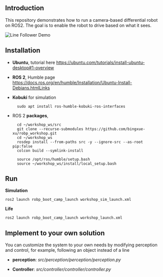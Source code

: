 ## Introduction 

This repository demonstrates how to run a camera-based differential robot on ROS2.
The goal is to enable the robot to drive based on what it sees.


![Line Follower Demo](assets/line_follower_demo.gif)



## Installation 


- **Ubuntu**, tutorial here https://ubuntu.com/tutorials/install-ubuntu-desktop#1-overview

- **ROS 2**, Humble page https://docs.ros.org/en/humble/Installation/Ubuntu-Install-Debians.htmlLinks 

- **Kobuki** for simulation

        sudo apt install ros-humble-kobuki-ros-interfaces

- ROS 2 **packages**, 

        cd ~/workshop_ws/src
        git clone --recurse-submodules https://github.com/bingxue-xu/robp_workshop.git 
        cd ~/workshop_ws
        rosdep install --from-paths src -y --ignore-src --as-root pip:false
        colcon build --symlink-install

        source /opt/ros/humble/setup.bash
        source ~/workshop_ws/install/local_setup.bash




## Run

**Simulation** 

    ros2 launch robp_boot_camp_launch workshop_sim_launch.xml

**Life**

    ros2 launch robp_boot_camp_launch workshop_launch.xml



## Implement to your own solution

You can customize the system to your own needs by modifying perception and control, for example, following an object instead of a line

- **perception**:  *src/perception/perception/perception.py*

- **Controller**: *src/controller/controller/controller.py*